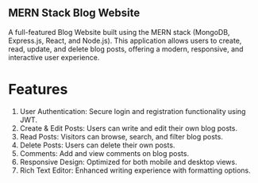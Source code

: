 ## MERN Stack Blog Website

A full-featured Blog Website built using the MERN stack (MongoDB, Express.js, React, and Node.js). This application allows users to create, read, update, and delete blog posts, offering a modern, responsive, and interactive user experience.

# Features
1. User Authentication: Secure login and registration functionality using JWT.
2. Create & Edit Posts: Users can write and edit their own blog posts.
3. Read Posts: Visitors can browse, search, and filter blog posts.
4. Delete Posts: Users can delete their own posts.
5. Comments: Add and view comments on blog posts.
6. Responsive Design: Optimized for both mobile and desktop views.
7. Rich Text Editor: Enhanced writing experience with formatting options.
